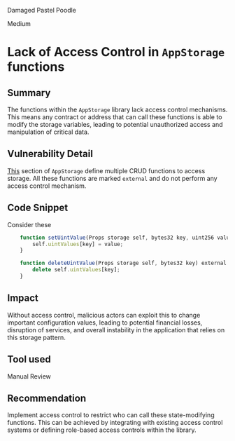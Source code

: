 Damaged Pastel Poodle

Medium

# Lack of Access Control in `AppStorage` functions

## Summary

The functions within the `AppStorage` library lack access control mechanisms. This means any contract or address that can call these functions is able to modify the storage variables, leading to potential unauthorized access and manipulation of critical data.

## Vulnerability Detail

[This](https://github.com/sherlock-audit/2024-05-elfi-protocol/blob/main/elfi-perp-contracts/contracts/storage/AppStorage.sol#L47C4-L125C6) section of `AppStorage` define multiple CRUD functions to access storage. All these functions are marked `external` and do not perform any access control mechanism.

## Code Snippet

Consider these
```javascript
    function setUintValue(Props storage self, bytes32 key, uint256 value) external {
        self.uintValues[key] = value;
    }

    function deleteUintValue(Props storage self, bytes32 key) external {
        delete self.uintValues[key];
    }
```

## Impact

Without access control, malicious actors can exploit this to change important configuration values, leading to potential financial losses, disruption of services, and overall instability in the application that relies on this storage pattern.

## Tool used

Manual Review

## Recommendation

Implement access control to restrict who can call these state-modifying functions. This can be achieved by integrating with existing access control systems or defining role-based access controls within the library.
